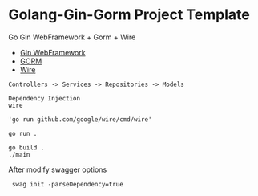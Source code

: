 # Golang-Gin-Gorm Project Template

Go Gin WebFramework + Gorm + Wire

- [Gin WebFramework](https://github.com/gin-gonic/gin)
- [GORM](https://gorm.io/index.html)
- [Wire](https://github.com/google/wire)

```shell
Controllers -> Services -> Repositories -> Models 
```

```shell
Dependency Injection
wire

'go run github.com/google/wire/cmd/wire'
```

```shell
go run .
```

```shell
go build .
./main
```

After modify swagger options
```shell
 swag init -parseDependency=true
```